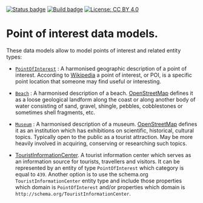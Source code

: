 [![Status badge](https://img.shields.io/badge/status-draft-red.svg)](RELEASE_NOTES)
[![Build badge](https://img.shields.io/travis/smart-data-models/dataModel.PointOfInterest.svg "Travis build status")](https://travis-ci.org/smart-data-models/dataModel.PointOfInterest/)
[![License: CC BY 4.0](https://img.shields.io/badge/License-CC%20BY%204.0-lightgrey.svg)](https://creativecommons.org/licenses/by/4.0/)
# Point of interest data models.

These data models allow to model points of interest and related entity types:

-   [`PointOfInterest`](https://swagger.lab.fiware.org/?url=https://smart-data-models.github.io/dataModel.PointOfInterest/PointOfInterest/swagger.yaml) : A harmonised geographic
    description of a point of interest. According to
    [Wikipedia](https://en.wikipedia.org/wiki/Point_of_interest) a point of
    interest, or POI, is a specific point location that someone may find useful
    or interesting.

-   [`Beach`](https://swagger.lab.fiware.org/?url=https://smart-data-models.github.io/dataModel.PointOfInterest/Beach/swagger.yaml) : A harmonised description of a beach.
    [OpenStreetMap](http://wiki.openstreetmap.org/wiki/Tag:natural%3Dbeach)
    defines it as a loose geological landform along the coast or along another
    body of water consisting of sand, gravel, shingle, pebbles, cobblestones or
    sometimes shell fragments, etc.

-   [`Museum`](https://swagger.lab.fiware.org/?url=https://smart-data-models.github.io/dataModel.PointOfInterest/Museum/swagger.yaml) : A harmonised description of a museum.
    [OpenStreetMap](http://wiki.openstreetmap.org/wiki/Tag:tourism%3Dmuseum)
    defines it as an institution which has exhibitions on scientific,
    historical, cultural topics. Typically open to the public as a tourist
    attraction. May be more heavily involved in acquiring, conserving or
    researching such topics.

-   [TouristInformationCenter](https://schema.org/TouristInformationCenter). A
    tourist information center which serves as an information source for
    tourists, travellers and visitors. It can be represented by an entity of
    type `PointOfInterest` which category is equal to `439`. Another option is
    to use the schema.org `TouristInformationCenter` entity type and include
    those properties which domain is `PointOfInterest` and/or properties which
    domain is `http://schema.org/TouristInformationCenter`.
